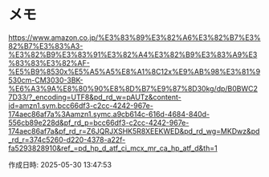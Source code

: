 # メモ

https://www.amazon.co.jp/%E3%83%89%E3%82%A6%E3%82%B7%E3%82%B7%E3%83%A3-%E3%82%B9%E3%83%91%E3%82%A4%E3%82%B9%E3%83%A9%E3%83%83%E3%82%AF-%E5%B9%8530x%E5%A5%A5%E8%A1%8C12x%E9%AB%98%E3%81%9530cm-CM3030-3BK-%E6%A3%9A%E8%80%90%E8%8D%B7%E9%87%8D30kg/dp/B0BWC27D33/?_encoding=UTF8&pd_rd_w=pAUTz&content-id=amzn1.sym.bcc66df3-c2cc-4242-967e-174aec86af7a%3Aamzn1.symc.a9cb614c-616d-4684-840d-556cb89e228d&pf_rd_p=bcc66df3-c2cc-4242-967e-174aec86af7a&pf_rd_r=Z6JQRJXSHK5R8XEEKWED&pd_rd_wg=MKDwz&pd_rd_r=374c5260-d220-4378-a22f-fa5293828910&ref_=pd_hp_d_atf_ci_mcx_mr_ca_hp_atf_d&th=1

作成日時: 2025-05-30 13:47:53